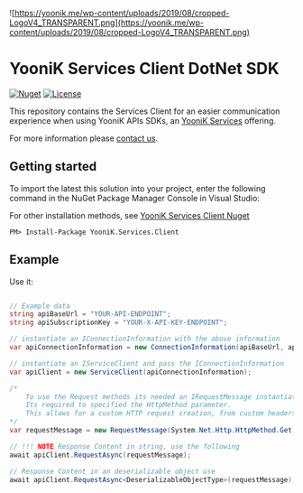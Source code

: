 
![https://yoonik.me/wp-content/uploads/2019/08/cropped-LogoV4_TRANSPARENT.png](https://yoonik.me/wp-content/uploads/2019/08/cropped-LogoV4_TRANSPARENT.png)

# YooniK Services Client DotNet SDK

[![Nuget](https://img.shields.io/nuget/v/YooniK.Services.Client)](https://www.nuget.org/packages/YooniK.Services.Client/)
[![License](https://img.shields.io/pypi/l/yk_face.svg)](https://github.com/dev-yoonik/YK-Services-Client-DotNetCore/blob/master/LICENSE)

This repository contains the Services Client for an easier communication experience when using YooniK APIs SDKs, an [YooniK Services](https://yoonik.me) offering.

For more information please [contact us](mailto:info@yoonik.me).

## Getting started

To import the latest this solution into your project, enter the following command in the NuGet Package Manager Console in Visual Studio:

For other installation methods, see [YooniK Services Client Nuget](https://www.nuget.org/packages/YooniK.Services.Client/)

```
PM> Install-Package YooniK.Services.Client
```

## Example

Use it:

```csharp

// Example data
string apiBaseUrl = "YOUR-API-ENDPOINT";
string apiSubscriptionKey = "YOUR-X-API-KEY-ENDPOINT";

// instantiate an IConnectionInformation with the above information
var apiConnectionInformation = new ConnectionInformation(apiBaseUrl, apiSubscriptionKey);

// instantiate an IServiceClient and pass the IConnectionInformation
var apiClient = new ServiceClient(apiConnectionInformation);

/* 
    To use the Request methods its needed an IRequestMessage instantiated object.
    Its required to specified the HttpMethod parameter.
    This allows for a custom HTTP request creation, from custom headers, query string, URL relative path, and an IRequest object.  
*/
var requestMessage = new RequestMessage(System.Net.Http.HttpMethod.Get);

// !!! NOTE Response Content in string, use the following
await apiClient.RequestAsync(requestMessage);

// Response Content in an deserializable object use
await apiClient.RequestAsync<DeserializableObjectType>(requestMessage);

```
